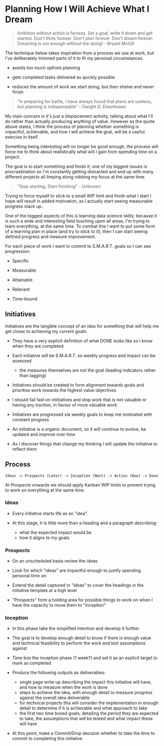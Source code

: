 # Planning How I Will Achieve What I Dream

> Ambition without action is fantasy. Set a goal, write it down and get started. Don't think forever. Don't plan forever. Don't dream forever. Dreaming is not enough without the doing! - Bryant McGill

The technique below takes inspiration from a process we use at work, but I've deliberately trimmed parts of it to fit my personal circumstances.

- avoids too much upfront planning

- gets completed tasks delivered as quickly possible

- reduces the amount of work we start doing, but then shelve and never finish

> "In preparing for battle, I have always found that plans are useless, but planning is indispensable" - Dwight D. Eisenhower.

My main concern is it's just a displacement activity, talking about what I'll do rather than actually producing anything of value. However as the quote above states, I think the process of planning whether something is impactful, achievable, and how I will achieve the goal, will be a useful exercise in itself.

Something being interesting will no longer be good enough, the process will force me to think about realistically what will I gain from spending time on a project.

The goal is to start something and finish it; one of my biggest issues is procrastination so I'm constantly getting distracted and end up with many different projects all limping along robbing my focus at the same time.

> "Stop starting, Start finishing" - Unknown

Trying to force myself to stick to a small WIP limit and finish what I start I hope will result in added motivation, as I actually start seeing measurable progress stack up.

One of the biggest aspects of this is learning data science skills; because it is such a wide and interesting field touching upon all areas, I'm trying to learn everything, at the same time. To combat this I want to put some form of a learning plan in place (and try to stick to it), then I can start seeing defined progress and measure improvement.

For each piece of work I want to commit to S.M.A.R.T. goals so I can see progression:

- Specific

- Measurable

- Attainable

- Relevant

- Time-bound

## Initiatives

Initiatives are the tangible concept of an idea for something that will help me get closer to achieving my current goals.

- They have a very explicit definition of what DONE looks like so I know when they are completed

- Each initiative will be S.M.A.R.T. so weekly progress and impact can be assessed
  - the measures themselves are not the goal (leading indicators rather than lagging)

- Initiatives should be created to form alignment towards goals and prioritise work towards the highest value objectives

- I should fail fast on intitiatives and stop work that is not valuable or having any traction, in favour of more valuable work

- Initiatives are progressed via weekly goals to keep me motivated with constant progress

- An initiative is a organic document, so it will continue to evolve, be updated and improve over time

- As I discover things that change my thinking I will update the initiative to reflect them

## Process

`Ideas -> Prospects (Later) -> Inception (Next) -> Action (Now) -> Done`

At *Prospects* onwards we should apply Kanban WIP limits to prevent trying to work on everything at the same time.

### Ideas

- Every initiative starts life as an "idea".

- At this stage, it is little more than a heading and a paragraph describing:
  - what the expected impact would be
  - how it aligns to my goals

### Prospects

- On an unscheduled basis review the ideas

- Look for which "ideas" are impactful enough to justify spending personal time on

- Extend the detail captured in "ideas" to cover the headings in the initiative template at a high level

- "Prospects" form a holding area for possible things to work on when I have the capacity to move them to "inception"

### Inception

- In this phase take the simplified intention and develop it further

- The goal is to develop enough detail to know if there is enough value and technical feasibility to perform the work and test assumptions against

- Time box the inception phase (1 week?) and set it as an explicit target to mark as completed

- Produce the following outputs as deliverables:
  - single page write up describing the impact this initiative will have, and how to measure when the work is done
  - steps to achieve the idea, with enough detail to measure progress against the overall idea deliverable
  - for technical projects this will consider the implementation in enough detail to determine if it is achievable and what approach to take
  - the first two time boxed goals; detailing the period they are expected to take, the assumptions that will be tested and what impact these will have

- At this point, make a Commit/Drop decision whether to take the time to commit to completing this initiative

